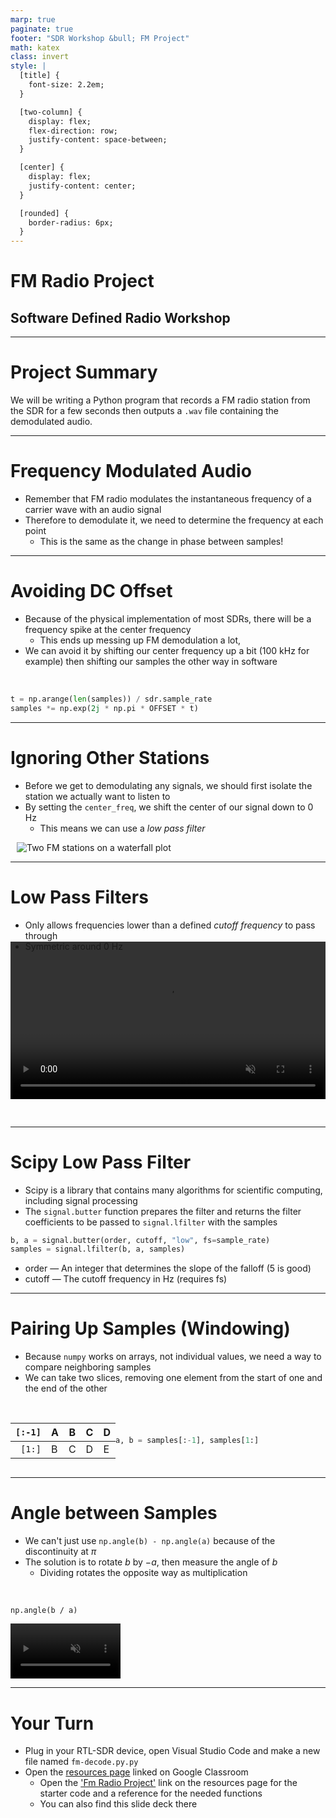 ```yaml
---
marp: true
paginate: true
footer: "SDR Workshop &bull; FM Project"
math: katex
class: invert
style: |
  [title] {
    font-size: 2.2em;
  }

  [two-column] {
    display: flex;
    flex-direction: row;
    justify-content: space-between;
  }

  [center] {
    display: flex;
    justify-content: center;
  }

  [rounded] {
    border-radius: 6px;
  }
---
```


<h1 title>FM Radio Project</h1>

## Software Defined Radio Workshop

---

# Project Summary

We will be writing a Python program that records a FM radio station from the SDR for a few seconds then outputs a `.wav` file containing the demodulated audio.

---

# Frequency Modulated Audio

- Remember that FM radio modulates the instantaneous frequency of a carrier wave with an audio signal
- Therefore to demodulate it, we need to determine the frequency at each point
  - This is the same as the change in phase between samples!

---

# Avoiding DC Offset

- Because of the physical implementation of most SDRs, there will be a frequency spike at the center frequency
  - This ends up messing up FM demodulation a lot,
- We can avoid it by shifting our center frequency up a bit (100 kHz for example) then shifting our samples the other way in software

<br>

```python
t = np.arange(len(samples)) / sdr.sample_rate
samples *= np.exp(2j * np.pi * OFFSET * t)
```

---

# Ignoring Other Stations

<div two-column>
<div>

- Before we get to demodulating any signals, we should first isolate the station we actually want to listen to
- By setting the `center_freq`, we shift the center of our signal down to $0\text{ Hz}$
  - This means we can use a *low pass filter*

</div>
<div style="width:90%;margin-left:10px">
<img alt="Two FM stations on a waterfall plot" src="assets/fm-project/Screenshot.from.2025-02-25.at.21_01_41.991761932.png" rounded></img>
</div>
</div>

---

# Low Pass Filters

<div style="z-index:10;position:relative">

- Only allows frequencies lower than a defined *cutoff frequency* to pass through
- Symmetric around 0 Hz

</div>

<div center style="transform:translateY(-30px)">
<video src="assets/fm-project/low-pass.mp4" autoplay loop controls muted width="100%"></video>

</div>

---

# Scipy Low Pass Filter

- Scipy is a library that contains many algorithms for scientific computing, including signal processing
- The `signal.butter` function prepares the filter and returns the filter coefficients to be passed to `signal.lfilter` with the samples

```python
b, a = signal.butter(order, cutoff, "low", fs=sample_rate)
samples = signal.lfilter(b, a, samples)
```

- order &mdash; An integer that determines the slope of the falloff (5 is good)
- cutoff &mdash; The cutoff frequency in Hz (requires fs)

---

# Pairing Up Samples (Windowing)

- Because `numpy` works on arrays, not individual values, we need a way to compare neighboring samples
- We can take two slices, removing one element from the start of one and the end of the other

<br/>
<div style="display:grid;grid-template-columns: 1fr 2fr;">
<div>

|`[:-1]`|A|B|C|D|
|-:|-|-|-|-|
|`[1:]`|B|C|D|E|

</div>
<div style="align-self: center">

```python
a, b = samples[:-1], samples[1:]
```

</div>
</div>

---

<div two-column>
<div>

# Angle between Samples

- We can't just use `np.angle(b) - np.angle(a)` because of the discontinuity at $\pi$
- The solution is to rotate $b$ by $-a$, then measure the angle of $b$
  - Dividing rotates the opposite way as multiplication

<br>
<div center>

`np.angle(b / a)`

</div>
</div>
<video src="assets/fm-project/arg-range-issues.mp4" autoplay loop controls muted width="35%"></video>
</div>

---

# Your Turn

- Plug in your RTL-SDR device, open Visual Studio Code and make a new file named `fm-decode.py.py`
- Open the [resources page](https://connorcode.com/files/Documents/sdr-workshop) linked on Google Classroom
  - Open the ['Fm Radio Project'](https://connorcode.com/files/Documents/sdr-workshop/projects/fm-radio) link on the resources page for the starter code and a reference for the needed functions
  - You can also find this slide deck there
